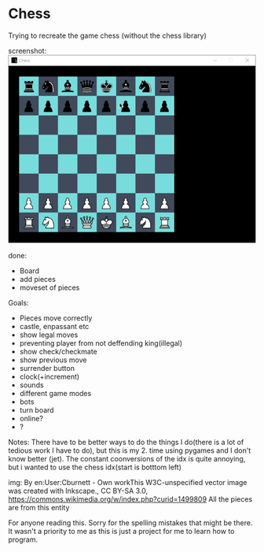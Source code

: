 # Chess
Trying to recreate the game chess (without the chess library)

screenshot:
![GitHub Logo](Img/Screenshot1.png)


done:
- Board 
- add pieces
- moveset of pieces

Goals:
- Pieces move correctly 
- castle, enpassant etc
- show legal moves
- preventing player from not deffending king(illegal)
- show check/checkmate
- show previous move
- surrender button
- clock(+increment)
- sounds
- different game modes
- bots
- turn board
- online?
- ?

Notes:
There have to be better ways to do the things I do(there is a lot of tedious work I have to do), but this is my 2. time using pygames and I don't know better (jet).
The constant coonversions of the idx is quite annoying, but i wanted to use the chess idx(start is botttom left)

img:
By en:User:Cburnett - Own workThis W3C-unspecified vector image was created with Inkscape., CC BY-SA 3.0, https://commons.wikimedia.org/w/index.php?curid=1499809
All the pieces are from this entity

For anyone reading this. Sorry for the spelling mistakes that might be there. It wasn't a priority to me as this is just a project for me to learn how to program.
